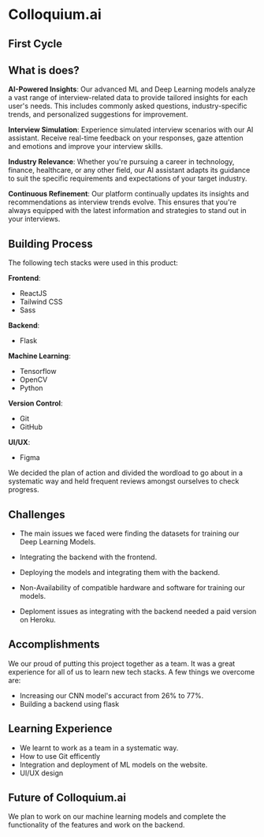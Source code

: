 
# Colloquium.ai

## First Cycle 

## What is does?

**AI-Powered Insights**: Our advanced ML and Deep Learning models analyze a vast range of interview-related data to provide tailored insights for each user's needs. This includes commonly asked questions, industry-specific trends, and personalized suggestions for improvement.


**Interview Simulation**: Experience simulated interview scenarios with our AI assistant. Receive real-time feedback on your responses, gaze attention and emotions and improve  your interview skills.

**Industry Relevance**: Whether you're pursuing a career in technology, finance, healthcare, or any other field, our AI assistant adapts its guidance to suit the specific requirements and expectations of your target industry.

**Continuous Refinement**: Our platform continually updates its insights and recommendations as interview trends evolve. This ensures that you're always equipped with the latest information and strategies to stand out in your interviews.
## Building Process

The following tech stacks were used in this product:

**Frontend**:
- ReactJS
- Tailwind CSS
- Sass

**Backend**:
- Flask

**Machine Learning**:
- Tensorflow
- OpenCV
- Python 

**Version Control**:
- Git 
- GitHub

**UI/UX**:

- Figma

We decided the plan of action and divided the wordload to go about in a systematic way and held frequent reviews amongst ourselves to check progress.

## Challenges 

- The main issues we faced were finding the datasets for training our Deep Learning Models.

- Integrating the backend with the frontend.

- Deploying the models and integrating them with the backend.

- Non-Availability of compatible hardware and software for training our models.

- Deploment issues as integrating with the backend needed a paid version on Heroku.
## Accomplishments

We our proud of putting this project together as a team. It was a great experience for all of us to learn new tech stacks.
A few things we overcome are:

- Increasing our CNN model's accuract from 26% to 77%.
- Building a backend using flask

## Learning Experience

- We learnt to work as a team in a systematic way. 
- How to use Git efficently 
- Integration and deployment of ML models on the website.
- UI/UX design


## Future of Colloquium.ai

We plan to work on our machine learning models and complete the functionality of the features and work on the backend.

